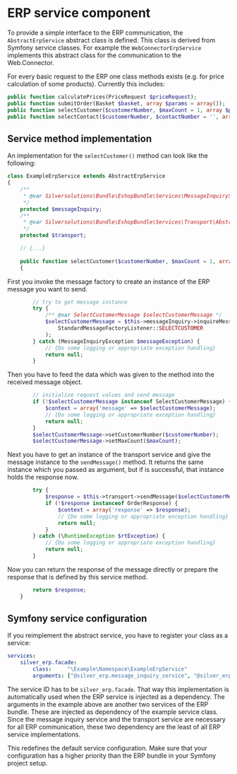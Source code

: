 # ERP service component

To provide a simple interface to the ERP communication, the `AbstractErpService` abstract class is defined.
This class is derived from Symfony service classes.
For example the `WebConnectorErpService` implements this abstract class for the communication to the Web.Connector.

For every basic request to the ERP one class methods exists (e.g. for price calculation of some products). Currently this includes:

``` php
public function calculatePrices(PriceRequest $priceRequest);
public function submitOrder(Basket $basket, array $params = array());
public function selectCustomer($customerNumber, $maxCount = 1, array $params = array());
public function selectContact($customerNumber, $contactNumber = '', array $params = array());
```

## Service method implementation

An implementation for the `selectCustomer()` method can look like the following:

``` php
class ExampleErpService extends AbstractErpService
{
    /**
     * @var Silversolutions\Bundle\EshopBundle\Services\MessageInquiryService
     */
    protected $messageInquiry;
    /**
     * @var Silversolutions\Bundle\EshopBundle\Services\Transport\AbstractMessageTransport
     */
    protected $transport;

    // {...}
    
    public function selectCustomer($customerNumber, $maxCount = 1, array $params = array())
    {
```

First you invoke the message factory to create an instance of the ERP message you want to send.

``` php
        // try to get message instance
        try {
            /** @var SelectCustomerMessage $selectCustomerMessage */
            $selectCustomerMessage = $this->messageInquiry->inquireMessage(
                StandardMessageFactoryListener::SELECTCUSTOMER
            );
        } catch (MessageInquiryException $messageException) {
            // {Do some logging or appropriate exception handling}
            return null;
        }
```

Then you have to feed the data which was given to the method into the received message object.

``` php
        // initialize request values and send message
        if (!$selectCustomerMessage instanceof SelectCustomerMessage) {
            $context = array('message' => $selectCustomerMessage);
            // {Do some logging or appropriate exception handling}
            return null;
        }
        $selectCustomerMessage->setCustomerNumber($customerNumber);
        $selectCustomerMessage->setMaxCount($maxCount);
```

Next you have to get an instance of the transport service and give the message instance to the `sendMessage()` method.
It returns the same instance which you passed as argument, but if is successful, that instance holds the response now.

``` php
        try {
            $response = $this->transport->sendMessage($selectCustomerMessage)->getResponseDocument();
            if (!$response instanceof OrderResponse) {
                $context = array('response' => $response);
                // {Do some logging or appropriate exception handling}
                return null;
            }
        } catch (\RuntimeException $rtException) {
            // {Do some logging or appropriate exception handling}
            return null;
        }
```

Now you can return the response of the message directly or prepare the response that is defined by this service method.

``` php
        return $response;
    }
```

## Symfony service configuration

If you reimplement the abstract service, you have to register your class as a service:

``` yaml
services:
    silver_erp.facade:
        class:     "\Example\Namespace\ExampleErpService"
        arguments: ["@silver_erp.message_inquiry_service", "@silver_erp.message_transport"]
```

The service ID has to be `silver_erp.facade`. That way this implementation is automatically used when the ERP service is injected as a dependency.
The arguments in the example above are another two services of the ERP bundle.
These are injected as dependency of the example service class.
Since the message inquiry service and the transport service are necessary for all ERP communication,
these two dependency are the least of all ERP service implementations.

This redefines the default service configuration. Make sure that your configuration has a higher priority than the ERP bundle in your Symfony project setup.
